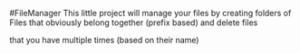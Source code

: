 #FileManager
This little project will manage your files by creating folders of Files 
that obviously belong together (prefix based) and delete files 

that you have multiple times (based on their name)
